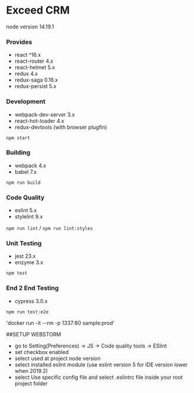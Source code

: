 # Exceed CRM

node version 14.19.1

### Provides

- react ^16.x
- react-router 4.x
- react-helmet 5.x
- redux 4.x
- redux-saga 0.16.x
- redux-persist 5.x

### Development

- webpack-dev-server 3.x
- react-hot-loader 4.x
- redux-devtools (with browser plugfin)

`npm start`

### Building

- webpack 4.x
- babel 7.x

`npm run build`

### Code Quality

- eslint 5.x
- stylelint 9.x

`npm run lint` / `npm run lint:styles`

### Unit Testing

- jest 23.x
- enzyme 3.x

`npm test`

### End 2 End Testing

- cypress 3.0.x

`npm run test:e2e`

'docker run -it --rm -p 1337:80 sample:prod'

##SETUP WEBSTORM

- go to Setting(Preferences) -> JS -> Code quality tools -> ESlint
- set checkbox enabled
- select used at project node version
- select installed eslint module (use eslint version 5 for IDE version lower when 2019.2)
- select Use specific config file and select .eslintrc file inside your root project folder
